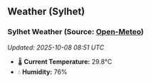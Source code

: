 ## Weather (Sylhet)

<!-- WEATHER-START -->
### Sylhet Weather (Source: [Open-Meteo](https://open-meteo.com))
_Updated: 2025-10-08 08:51 UTC_
* 🌡️ **Current Temperature:** 29.8°C
* 💧 **Humidity:** 76%
<!-- WEATHER-END -->


